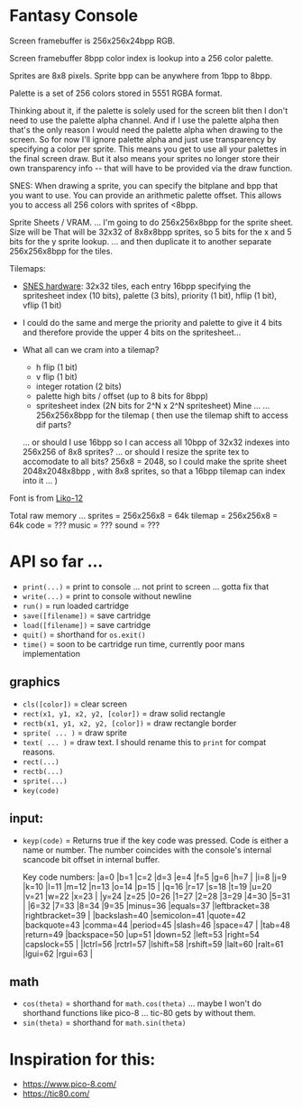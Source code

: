 # Fantasy Console

Screen framebuffer is 256x256x24bpp RGB.

Screen framebuffer 8bpp color index is lookup into a 256 color palette.

Sprites are 8x8 pixels.
Sprite bpp can be anywhere from 1bpp to 8bpp.

Palette is a set of 256 colors stored in 5551 RGBA format.

Thinking about it, if the palette is solely used for the screen blit then I don't need to use the palette alpha channel.
And if I use the palette alpha then that's the only reason I would need the palette alpha when drawing to the screen.
So for now I'll ignore palette alpha and just use transparency by specifying a color per sprite.
This means you get to use all your palettes in the final screen draw.
But it also means your sprites no longer store their own transparency info -- that will have to be provided via the draw function.

SNES:
When drawing a sprite, you can specify the bitplane and bpp that you want to use.
You can provide an arithmetic palette offset.  This allows you to access all 256 colors with sprites of <8bpp.

Sprite Sheets / VRAM.
... I'm going to do 256x256x8bpp for the sprite sheet.
Size will be
That will be 32x32 of 8x8x8bpp sprites,
so 5 bits for the x and 5 bits for the y sprite lookup.
... and then duplicate it to another separate 256x256x8bpp for the tiles.

Tilemaps:
- [SNES hardware](https://snes.nesdev.org/wiki/Tilemaps): 32x32 tiles, each entry 16bpp specifying the spritesheet index (10 bits), palette (3 bits), priority (1 bit), hflip (1 bit), vflip (1 bit)
- I could do the same and merge the priority and palette to give it 4 bits and therefore provide the upper 4 bits on the spritesheet...
- What all can we cram into a tilemap?
	- h flip (1 bit)
	- v flip (1 bit)
	- integer rotation (2 bits)
	- palette high bits / offset (up to 8 bits for 8bpp)
	- spritesheet index (2N bits for 2^N x 2^N spritesheet)
Mine ...
... 256x256x8bpp for the tilemap (
	then use the tilemap shift to access dif parts?

	... or should I use 16bpp so I can access all 10bpp of 32x32 indexes into 256x256 of 8x8 sprites?
	... or should I resize the sprite tex to accomodate to all bits?  256x8 = 2048, so I could make the sprite sheet 2048x2048x8bpp , with 8x8 sprites, so that a 16bpp tilemap can index into it ...
)

Font is from [Liko-12](https://liko-12.github.io/)

Total raw memory ...
sprites = 256x256x8 = 64k
tilemap = 256x256x8 = 64k
code = ???
music = ???
sound = ???


# API so far ...

- `print(...)` = print to console ... not print to screen ... gotta fix that
- `write(...)` = print to console without newline
- `run()` = run loaded cartridge
- `save([filename])` = save cartridge
- `load([filename])` = save cartridge
- `quit()` = shorthand for `os.exit()`
- `time()` = soon to be cartridge run time, currently poor mans implementation

## graphics

- `cls([color])` = clear screen
- `rect(x1, y1, x2, y2, [color])` = draw solid rectangle
- `rectb(x1, y1, x2, y2, [color])` = draw rectangle border
- `sprite( ... )` = draw sprite
- `text( ... )` = draw text.  I should rename this to `print` for compat reasons.
- `rect(...)`
- `rectb(...)`
- `sprite(...)`
- `key(code)`

## input:
- `keyp(code)` = Returns true if the key code was pressed. 
	Code is either a name or number.
	The number coincides with the console's internal scancode bit offset in internal buffer.

	Key code numbers:
|a=0             |b=1             |c=2             |d=3             |e=4             |f=5             |g=6             |h=7             |
|i=8             |j=9             |k=10            |l=11            |m=12            |n=13            |o=14            |p=15            |
|q=16            |r=17            |s=18            |t=19            |u=20            |v=21            |w=22            |x=23            |
|y=24            |z=25            |0=26            |1=27            |2=28            |3=29            |4=30            |5=31            |
|6=32            |7=33            |8=34            |9=35            |minus=36        |equals=37       |leftbracket=38  |rightbracket=39 |
|backslash=40    |semicolon=41    |quote=42        |backquote=43    |comma=44        |period=45       |slash=46        |space=47        |
|tab=48          |return=49       |backspace=50    |up=51           |down=52         |left=53         |right=54        |capslock=55     |
|lctrl=56        |rctrl=57        |lshift=58       |rshift=59       |lalt=60         |ralt=61         |lgui=62         |rgui=63         |


## math
- `cos(theta)` = shorthand for `math.cos(theta)`	... maybe I won't do shorthand functions like pico-8 ... tic-80 gets by without them.
- `sin(theta)` = shorthand for `math.sin(theta)`


# Inspiration for this:
- https://www.pico-8.com/
- https://tic80.com/
